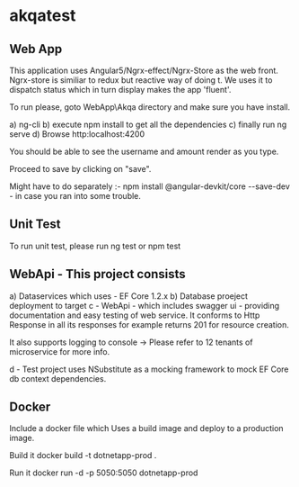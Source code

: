 # akqatest

## Web App ## 

This application uses Angular5/Ngrx-effect/Ngrx-Store as the web front. Ngrx-store is similiar to redux but reactive way of doing t. We uses it to dispatch status which in turn display makes the app 'fluent'. 

To run please, goto WebApp\Akqa directory and make sure you have install.

a) ng-cli 
b) execute npm install to get all the dependencies
c) finally run ng serve 
d) Browse  http:localhost:4200

You should be able to see the username and amount render as you type. 

Proceed to save by clicking on "save". 

Might have to do separately :- npm install @angular-devkit/core --save-dev - in case you ran into some trouble. 

## Unit Test ##
To run unit test, please run ng test or npm test 

## WebApi - This project consists ##

a) Dataservices which uses - EF Core 1.2.x 
b) Database proeject deployment to target 
c - WebApi - which includes swagger ui - providing documentation and easy testing of web service.  It conforms to Http Response 
in all its responses for example returns 201 for resource creation. 

It also supports logging to console -> Please refer to 12 tenants of microservice for more info. 

d - Test project uses NSubstitute as a mocking framework to mock EF Core db context dependencies. 


## Docker ## 

Include a docker file which Uses a build image and deploy to a production image. 

Build it 
docker build -t dotnetapp-prod  .

Run it
docker run -d -p 5050:5050 dotnetapp-prod





